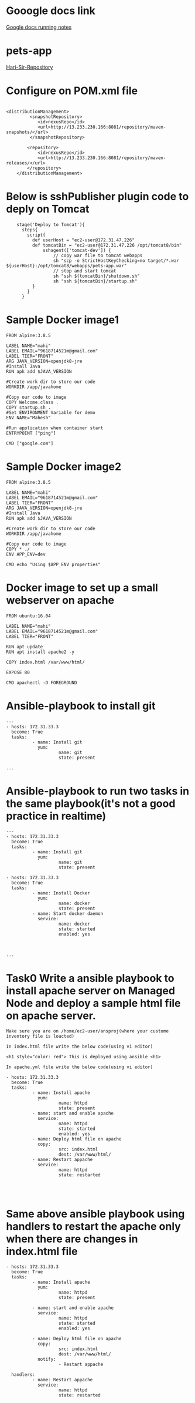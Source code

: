 # Gooogle docs link

[Google docs running notes](https://docs.google.com/document/d/12pLDe3ONtasPd5FL_RJQZAMqDFDVUUVZBtPOdh6D3I0/edit)

# pets-app
[Hari-Sir-Repository](https://github.com/javahometech/pets-app)

# Configure on POM.xml file
```

<distributionManagement>
		 <snapshotRepository>
		    <id>nexusRepo</id>
		    <url>http://13.233.230.166:8081/repository/maven-snapshots/</url>
		 </snapshotRepository>
		
		<repository>
		    <id>nexusRepo</id>
		    <url>http://13.233.230.166:8081/repository/maven-releases/</url>
		</repository>
  	</distributionManagement>
```
# Below is sshPublisher plugin code to deply on Tomcat

```
    stage('Deploy to Tomcat'){
      steps{
        script{
          def userHost = "ec2-user@172.31.47.226"
          def tomcatBin = "ec2-user@172.31.47.226 /opt/tomcat8/bin"
	   		  sshagent(['tomcat-dev']) {
                  // copy war file to tomcat webapps
                  sh "scp -o StrictHostKeyChecking=no target/*.war ${userHost}:/opt/tomcat8/webapps/pets-app.war"
                  // stop and start tomcat
                  sh "ssh ${tomcatBin}/shutdown.sh"
                  sh "ssh ${tomcatBin}/startup.sh"
          }
        }
      }
```
# Sample Docker image1
```
FROM alpine:3.8.5

LABEL NAME="mahi"
LABEL EMAIL="9618714521m@gmail.com"
LABEL TIER="FRONT"
ARG JAVA_VERSION=openjdk8-jre
#Install Java
RUN apk add $JAVA_VERSION

#Create work dir to store our code
WORKDIR /app/javahome

#Copy our code to image
COPY Welcome.class .
COPY startup.sh .
#Set ENVIRONMENT Variable for demo
ENV NAME="Mahesh"

#Run application when container start
ENTRYPOINT ["ping"]

CMD ["google.com"]

```
# Sample Docker image2

```
FROM alpine:3.8.5

LABEL NAME="mahi"
LABEL EMAIL="9618714521m@gmail.com"
LABEL TIER="FRONT"
ARG JAVA_VERSION=openjdk8-jre
#Install Java
RUN apk add $JAVA_VERSION

#Create work dir to store our code
WORKDIR /app/javahome

#Copy our code to image
COPY * ./
ENV APP_ENV=dev

CMD echo "Using $APP_ENV properties"

```
# Docker image to set up a small webserver on apache
```
FROM ubuntu:16.04

LABEL NAME="mahi"
LABEL EMAIL="9618714521m@gmail.com"
LABEL TIER="FRONT"

RUN apt update
RUN apt install apache2 -y

COPY index.html /var/www/html/

EXPOSE 80

CMD apachectl -D FOREGROUND

```
# Ansible-playbook to install git
```
---
- hosts: 172.31.33.3
  become: True
  tasks:
          - name: Install git
            yum:
                    name: git
                    state: present

...

```
# Ansible-playbook to run two tasks in the same playbook(it's not a good practice in realtime)
```
---
- hosts: 172.31.33.3
  become: True
  tasks:
          - name: Install git
            yum:
                    name: git
                    state: present

- hosts: 172.31.33.3
  become: True
  tasks:
          - name: Install Docker
            yum:
                    name: docker
                    state: present
          - name: Start docker daemon
            service:
                    name: docker
                    state: started
                    enabled: yes



...

```
# Task0 Write a ansible playbook to install apache server on Managed Node and deploy a sample html file on apache server.
```
Make sure you are on /home/ec2-user/ansproj(where your custome inventory file is loacted)

In index.html file write the below code(using vi editor)

<h1 style="color: red"> This is deployed using ansible <h1>

In apache.yml file write the below code(using vi editor)

- hosts: 172.31.33.3
  become: True
  tasks:
          - name: Install apache
            yum:
                    name: httpd
                    state: present
          - name: start and enable apache
            service:
                    name: httpd
                    state: started
                    enabled: yes
          - name: Deploy html file on apache
            copy:
                    src: index.html
                    dest: /var/www/html/
          - name: Restart appache
            service:
                    name: httpd
                    state: restarted




```
# Same above ansible playbook using handlers to restart the apache only when there are changes in index.html file
```
- hosts: 172.31.33.3
  become: True
  tasks:
          - name: Install apache
            yum:
                    name: httpd
                    state: present

          - name: start and enable apache
            service:
                    name: httpd
                    state: started
                    enabled: yes

          - name: Deploy html file on apache
            copy:
                    src: index.html
                    dest: /var/www/html/
            notify:
                    - Restart appache

  handlers:
          - name: Restart appache
            service:
                    name: httpd
                    state: restarted

```

